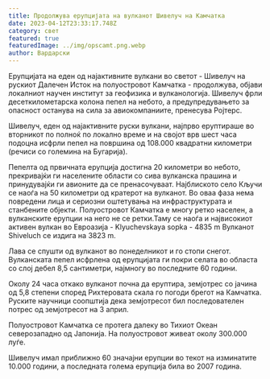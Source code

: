 ```yaml
---
title: Продолжува ерупцијата на вулканот Шивелуч на Камчатка
date: 2023-04-12T23:33:17.748Z
category: свет
featured: true
featuredImage: ../img/opscamt.png.webp
author: Вардарски
---
```


Ерупцијата на еден од најактивните вулкани во светот - Шивелуч на рускиот Далечен Исток на полуостровот Камчатка - продолжува, објави локалниот научен институт за геофизика и вулканологија. Шивелуч фрли десеткилометарска колона пепел на небото, а предупредувањето за опасност останува на сила за авиокомпаниите, пренесува Ројтерс.

Шивелуч, еден од најактивните руски вулкани, најпрво еруптираше во вторникот по полноќ по локално време и на својот врв шест часа подоцна исфрли пепел на површина од 108.000 квадратни километри (речиси со големина на Бугарија).

Пепелта од првичната ерупција достигна 20 километри во небото, прекривајќи ги населените области со сива вулканска прашина и принудувајќи ги авионите да се пренасочуваат. Најблиското село Кључи се наоѓа на 50 километри од кратерот на вулканот. Во оваа фаза нема повредени лица и сериозни оштетувања на инфраструктурата и станбените објекти. Полуостровот Камчатка е многу ретко населен, а вулканските ерупции на него не се ретки.Таму се наоѓа и највисокиот активен вулкан во Евроазија - Klyuchevskaya sopka - 4835 m Вулканот Shiveluch се издига на 3823 m.

Лава се спушти од вулканот во понеделникот и го стопи снегот. Вулканската пепел исфрлена од ерупцијата ги покри селата во областа со слој дебел 8,5 сантиметри, најмногу во последните 60 години.

Околу 24 часа откако вулканот почна да еруптира, земјотрес со јачина од 5,8 степени според Рихтеровата скала го погоди брегот на Камчатка. Руските научници соопштија дека земјотресот бил последователен потрес од земјотресот на 3 април.

Полуостровот Камчатка се протега далеку во Тихиот Океан северозападно од Јапонија. На полуостровот живеат околу 300.000 луѓе.

Шивелуч имал приближно 60 значајни ерупции во текот на изминатите 10.000 години, а последната голема ерупција била во 2007 година.
